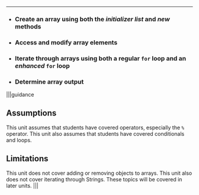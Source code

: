 ---

* ### Create an array using both the *initializer list* and *new* methods
* ### Access and modify array elements
* ### Iterate through arrays using both a regular `for` loop and an *enhanced* `for` loop
* ### Determine array output

|||guidance
## Assumptions
This unit assumes that students have covered operators, especially the `%` operator. This unit also assumes that students have covered conditionals and loops.

## Limitations
This unit does not cover adding or removing objects to arrays. This unit also does not cover iterating through Strings. These topics will be covered in later units.
|||
